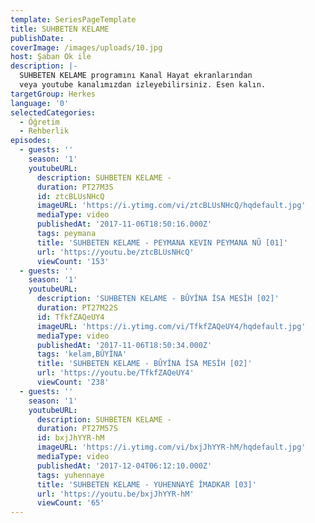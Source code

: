 ```yaml
---
template: SeriesPageTemplate
title: SUHBETEN KELAME
publishDate: .
coverImage: /images/uploads/10.jpg
host: Şaban Ok ile
description: |-
  SUHBETEN KELAME programını Kanal Hayat ekranlarından 
  veya youtube kanalımızdan izleyebilirsiniz. Esen kalın.
targetGroup: Herkes
language: '0'
selectedCategories:
  - Öğretim
  - Rehberlik
episodes:
  - guests: ''
    season: '1'
    youtubeURL:
      description: SUHBETEN KELAME -
      duration: PT27M3S
      id: ztcBLUsNHcQ
      imageURL: 'https://i.ytimg.com/vi/ztcBLUsNHcQ/hqdefault.jpg'
      mediaType: video
      publishedAt: '2017-11-06T18:50:16.000Z'
      tags: peymana
      title: 'SUHBETEN KELAME - PEYMANA KEVIN PEYMANA NÛ [01]'
      url: 'https://youtu.be/ztcBLUsNHcQ'
      viewCount: '153'
  - guests: ''
    season: '1'
    youtubeURL:
      description: 'SUHBETEN KELAME - BÛYÎNA ÎSA MESÎH [02]'
      duration: PT27M22S
      id: TfkfZAQeUY4
      imageURL: 'https://i.ytimg.com/vi/TfkfZAQeUY4/hqdefault.jpg'
      mediaType: video
      publishedAt: '2017-11-06T18:50:34.000Z'
      tags: 'kelam,BÛYÎNA'
      title: 'SUHBETEN KELAME - BÛYÎNA ÎSA MESÎH [02]'
      url: 'https://youtu.be/TfkfZAQeUY4'
      viewCount: '238'
  - guests: ''
    season: '1'
    youtubeURL:
      description: SUHBETEN KELAME -
      duration: PT27M57S
      id: bxjJhYYR-hM
      imageURL: 'https://i.ytimg.com/vi/bxjJhYYR-hM/hqdefault.jpg'
      mediaType: video
      publishedAt: '2017-12-04T06:12:10.000Z'
      tags: yuhennaye
      title: 'SUHBETEN KELAME - YUHENNAYÊ ÎMADKAR [03]'
      url: 'https://youtu.be/bxjJhYYR-hM'
      viewCount: '65'
---
```


